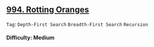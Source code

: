 ## [994. Rotting Oranges](https://leetcode.com/problems/rotting-oranges/)

```Tag```: ```Depth-First Search``` ```Breadth-First Search``` ```Recursion```

#### Difficulty: Medium
